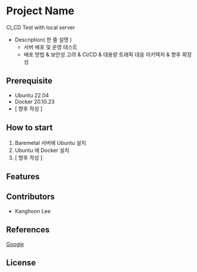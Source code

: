 # Project Name

CI_CD Test with local server

- Description( 한 줄 설명 )
  - 서버 배포 및 운영 테스트
  - 배포 방법 & 보안성 고려 & CI/CD & 대용량 트래픽 대응 아키텍처 & 향후 확장성

## Prerequisite

- Ubuntu 22.04
- Docker 20.10.23
- [ 향후 작성 ]

## How to start

1. Baremetal 서버에 Ubuntu 설치
2. Ubuntu 에 Docker 설치
3. [ 향후 작성 ]

## Features

## Contributors

- Kanghoon Lee

## References

[Google](https://www.google.co.kr)

## License

